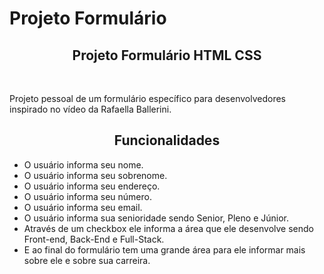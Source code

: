 # Projeto Formulário 
 <h2 align="center">Projeto Formulário HTML CSS</h2><br>
 <p>Projeto pessoal de um formulário específico para desenvolvedores inspirado no vídeo da Rafaella Ballerini.</p>
 <h2 align="center">Funcionalidades</h2>
 <ul>
 <li>O usuário informa seu nome.</li>
 <li>O usuário informa seu sobrenome.</li>
 <li>O usuário informa seu endereço.</li>
 <li>O usuário informa seu número.</li>
 <li>O usuário informa seu email.</li>
 <li>O usuário informa sua senioridade sendo Senior, Pleno e Júnior.</li>
 <li>Através de um checkbox ele informa a área que ele desenvolve sendo Front-end, Back-End e Full-Stack.</li>
 <li>E ao final do formulário tem uma grande área para ele informar mais sobre ele e sobre sua carreira.</li>
 </ul>

